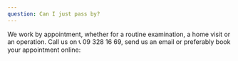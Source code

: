 ```yaml
---
question: Can I just pass by?
---
```


We work by appointment, whether for a routine examination, a home visit or an operation. Call us on 📞 09 328 16 69, send us an email or preferably book your appointment online: